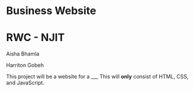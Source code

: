 # Business Website
# RWC - NJIT
Aisha Bhamla


Harriton Gobeh


This project will be a website for a ___
This will **only** consist of HTML, CSS, and JavaScript.

